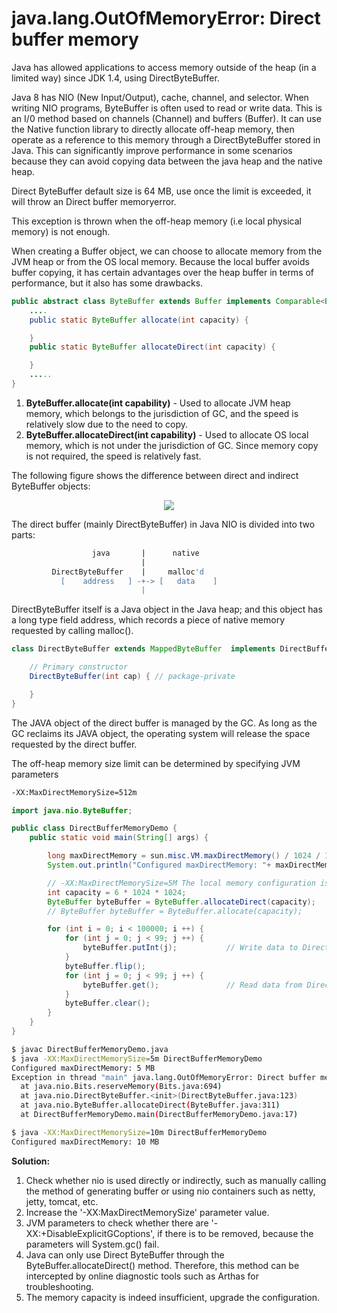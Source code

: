 # java.lang.OutOfMemoryError: Direct buffer memory

Java has allowed applications to access memory outside of the heap (in a limited way) since JDK 1.4, using DirectByteBuffer.

Java 8 has NIO (New Input/Output), cache, channel, and selector. When writing NIO programs, ByteBuffer is often used to read or write data. This is an I/0 method based on channels (Channel) and buffers (Buffer). It can use the Native function library to directly allocate off-heap memory, then operate as a reference to this memory through a DirectByteBuffer stored in Java. This can significantly improve performance in some scenarios because they can avoid copying data between the java heap and the native heap.

Direct ByteBuffer default size is 64 MB, use once the limit is exceeded, it will throw an Direct buffer memoryerror.

This exception is thrown when the off-heap memory (i.e local physical memory) is not enough.

When creating a Buffer object, we can choose to allocate memory from the JVM heap or from the OS local memory. Because the local buffer avoids buffer copying, it has certain advantages over the heap buffer in terms of performance, but it also has some drawbacks.

```java
public abstract class ByteBuffer extends Buffer implements Comparable<ByteBuffer> {
    ....
    public static ByteBuffer allocate(int capacity) {

    }
    public static ByteBuffer allocateDirect(int capacity) {

    }
    .....
}
```
1. **ByteBuffer.allocate(int capability)** - Used to allocate JVM heap memory, which belongs to the jurisdiction of GC, and the speed is relatively slow due to the need to copy.
2. **ByteBuffer.allocateDirect(int capability)** - Used to allocate OS local memory, which is not under the jurisdiction of GC. Since memory copy is not required, the speed is relatively fast.

The following figure shows the difference between direct and indirect ByteBuffer objects:

<p align="center">
  <img src="https://camo.githubusercontent.com/670f3f8bd330a278c88cb18c6128b6598cbc71dbc35c521fd8992f850d5c4a1a/68747470733a2f2f696d672d626c6f672e6373646e696d672e636e2f696d675f636f6e766572742f35363366646565396466303066666234656538663066326565366364313630362e676966">
</p>

The direct buffer (mainly DirectByteBuffer) in Java NIO is divided into two parts:
```sh
                  java       |      native   
                             |
         DirectByteBuffer    |     malloc'd
           [    address   ] -+-> [   data    ]
                             |
```
DirectByteBuffer itself is a Java object in the Java heap; and this object has a long type field address, which records a piece of native memory requested by calling malloc().
```java
class DirectByteBuffer extends MappedByteBuffer  implements DirectBuffer {

    // Primary constructor
    DirectByteBuffer(int cap) { // package-private

    }
}
```
The JAVA object of the direct buffer is managed by the GC. As long as the GC reclaims its JAVA object, the operating system will release the space requested by the direct buffer.

The off-heap memory size limit can be determined by specifying JVM parameters
```sh
-XX:MaxDirectMemorySize=512m
```

```java
import java.nio.ByteBuffer;

public class DirectBufferMemoryDemo {
    public static void main(String[] args) {

        long maxDirectMemory = sun.misc.VM.maxDirectMemory() / 1024 / 1024;
        System.out.println("Configured maxDirectMemory: "+ maxDirectMemory + " MB");

        // -XX:MaxDirectMemorySize=5M The local memory configuration is 5MB, and the actual use here is 6MB
        int capacity = 6 * 1024 * 1024;
        ByteBuffer byteBuffer = ByteBuffer.allocateDirect(capacity);
        // ByteBuffer byteBuffer = ByteBuffer.allocate(capacity);

        for (int i = 0; i < 100000; i ++) {
            for (int j = 0; j < 99; j ++) {
                byteBuffer.putInt(j);           // Write data to DirectBuffer
            }
            byteBuffer.flip();
            for (int j = 0; j < 99; j ++) {
                byteBuffer.get();               // Read data from DirectBuffer
            }
            byteBuffer.clear();
        }
    }
}
```

```sh
$ javac DirectBufferMemoryDemo.java
$ java -XX:MaxDirectMemorySize=5m DirectBufferMemoryDemo
Configured maxDirectMemory: 5 MB
Exception in thread "main" java.lang.OutOfMemoryError: Direct buffer memory
  at java.nio.Bits.reserveMemory(Bits.java:694)
  at java.nio.DirectByteBuffer.<init>(DirectByteBuffer.java:123)
  at java.nio.ByteBuffer.allocateDirect(ByteBuffer.java:311)
  at DirectBufferMemoryDemo.main(DirectBufferMemoryDemo.java:17)

$ java -XX:MaxDirectMemorySize=10m DirectBufferMemoryDemo
Configured maxDirectMemory: 10 MB
```
**Solution:**

1. Check whether nio is used directly or indirectly, such as manually calling the method of generating buffer or using nio containers such as netty, jetty, tomcat, etc.
2. Increase the '-XX:MaxDirectMemorySize' parameter value.
3. JVM parameters to check whether there are '-XX:+DisableExplicitGCoptions', if there is to be removed, because the parameters will System.gc() fail.
4. Java can only use Direct ByteBuffer through the ByteBuffer.allocateDirect() method. Therefore, this method can be intercepted by online diagnostic tools such as Arthas for troubleshooting.
5. The memory capacity is indeed insufficient, upgrade the configuration.
